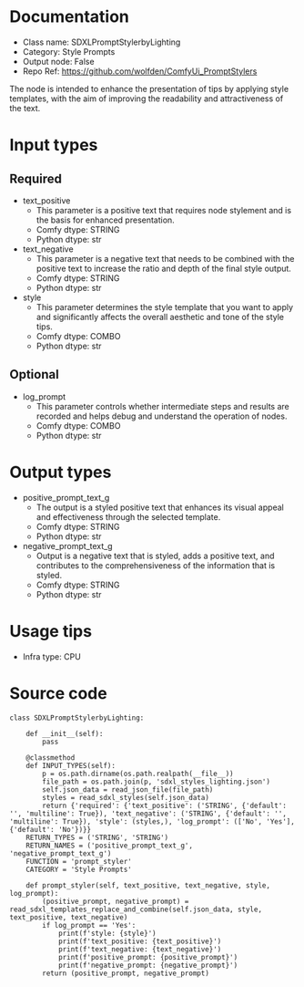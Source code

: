 # Documentation
- Class name: SDXLPromptStylerbyLighting
- Category: Style Prompts
- Output node: False
- Repo Ref: https://github.com/wolfden/ComfyUi_PromptStylers

The node is intended to enhance the presentation of tips by applying style templates, with the aim of improving the readability and attractiveness of the text.

# Input types
## Required
- text_positive
    - This parameter is a positive text that requires node stylement and is the basis for enhanced presentation.
    - Comfy dtype: STRING
    - Python dtype: str
- text_negative
    - This parameter is a negative text that needs to be combined with the positive text to increase the ratio and depth of the final style output.
    - Comfy dtype: STRING
    - Python dtype: str
- style
    - This parameter determines the style template that you want to apply and significantly affects the overall aesthetic and tone of the style tips.
    - Comfy dtype: COMBO
    - Python dtype: str
## Optional
- log_prompt
    - This parameter controls whether intermediate steps and results are recorded and helps debug and understand the operation of nodes.
    - Comfy dtype: COMBO
    - Python dtype: str

# Output types
- positive_prompt_text_g
    - The output is a styled positive text that enhances its visual appeal and effectiveness through the selected template.
    - Comfy dtype: STRING
    - Python dtype: str
- negative_prompt_text_g
    - Output is a negative text that is styled, adds a positive text, and contributes to the comprehensiveness of the information that is styled.
    - Comfy dtype: STRING
    - Python dtype: str

# Usage tips
- Infra type: CPU

# Source code
```
class SDXLPromptStylerbyLighting:

    def __init__(self):
        pass

    @classmethod
    def INPUT_TYPES(self):
        p = os.path.dirname(os.path.realpath(__file__))
        file_path = os.path.join(p, 'sdxl_styles_lighting.json')
        self.json_data = read_json_file(file_path)
        styles = read_sdxl_styles(self.json_data)
        return {'required': {'text_positive': ('STRING', {'default': '', 'multiline': True}), 'text_negative': ('STRING', {'default': '', 'multiline': True}), 'style': (styles,), 'log_prompt': (['No', 'Yes'], {'default': 'No'})}}
    RETURN_TYPES = ('STRING', 'STRING')
    RETURN_NAMES = ('positive_prompt_text_g', 'negative_prompt_text_g')
    FUNCTION = 'prompt_styler'
    CATEGORY = 'Style Prompts'

    def prompt_styler(self, text_positive, text_negative, style, log_prompt):
        (positive_prompt, negative_prompt) = read_sdxl_templates_replace_and_combine(self.json_data, style, text_positive, text_negative)
        if log_prompt == 'Yes':
            print(f'style: {style}')
            print(f'text_positive: {text_positive}')
            print(f'text_negative: {text_negative}')
            print(f'positive_prompt: {positive_prompt}')
            print(f'negative_prompt: {negative_prompt}')
        return (positive_prompt, negative_prompt)
```